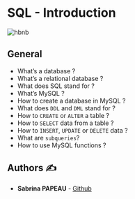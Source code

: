 # SQL - Introduction


![hbnb](https://https://zupimages.net/up/23/47/57pe.png) 


## General

* What’s a database ?
* What’s a relational database ?
* What does SQL stand for ?
* What’s MySQL ?
* How to create a database in MySQL ?
* What does `DDL` and `DML` stand for ?
* How to `CREATE` or `ALTER` a table ?
* How to `SELECT` data from a table ?
* How to `INSERT`, `UPDATE` or `DELETE` data ?
* What are `subqueries`?
* How to use MySQL functions ?


## **Authors** :writing_hand:

* **Sabrina PAPEAU** - [Github](https://github.com/Holbiwan)
